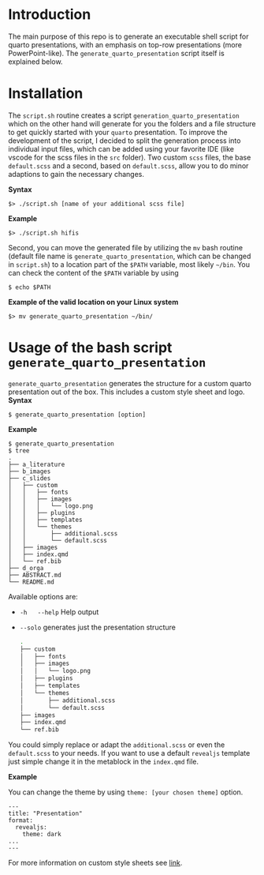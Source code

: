 # Introduction

The main purpose of this repo is to generate an executable shell script for quarto presentations, with an emphasis on top-row presentations (more PowerPoint-like). The `generate_quarto_presentation` script itself is explained below.

# Installation

The `script.sh` routine creates a script `generation_quarto_presentation` which on the other hand will generate for you the folders and a file structure to get quickly started with your `quarto` presentation. To improve the development of the script, I decided to split the generation process into individual input files, which can be added using your favorite IDE (like vscode for the scss files in the `src` folder). Two custom `scss` files, the base `default.scss` and a second, based on `default.scss`, allow you to do minor adaptions to gain the necessary changes.

 **Syntax**

```
$> ./script.sh [name of your additional scss file]
```

**Example**

```
$> ./script.sh hifis
```

Second, you can move the generated file by utilizing the `mv` bash routine (default file name is `generate_quarto_presentation`, which can be changed in `script.sh`) to a location part of the `$PATH` variable, most likely `~/bin`. You can check the content of the `$PATH` variable by using

```
$ echo $PATH
```

**Example of the valid location on your Linux system**

```
$> mv generate_quarto_presentation ~/bin/
```

# Usage of the bash script `generate_quarto_presentation`

`generate_quarto_presentation` generates the structure for a custom quarto presentation out of the box. This includes a custom style sheet and logo.
**Syntax**

```
$ generate_quarto_presentation [option]
```

**Example**

```
$ generate_quarto_presentation
$ tree
.
├── a_literature
├── b_images
├── c_slides
│   ├── custom
│   │   ├── fonts
│   │   ├── images
│   │   │   └── logo.png
│   │   ├── plugins
│   │   ├── templates
│   │   └── themes
│   │       ├── additional.scss
│   │       └── default.scss
│   ├── images
│   ├── index.qmd
│   └── ref.bib
├── d_orga
├── ABSTRACT.md
└── README.md
```

Available options are: 

- `-h   --help` Help output
- `--solo` generates just the presentation structure

    ```bash
    .
    ├── custom
    │   ├── fonts
    │   ├── images
    │   │   └── logo.png
    │   ├── plugins
    │   ├── templates
    │   └── themes
    │       ├── additional.scss
    │       └── default.scss
    ├── images
    ├── index.qmd
    └── ref.bib
    ```
    
You could simply replace or adapt the `additional.scss` or even the `default.scss` to your needs. If you want to use a default `revealjs` template just simple change it in the metablock in the `index.qmd` file. 

**Example**

You can change the theme by using `theme: [your chosen theme]` option.

```
---
title: "Presentation"
format:
  revealjs: 
    theme: dark
...
---
```

For more information on custom style sheets see [link](https://quarto.org/docs/presentations/revealjs/themes.html).
